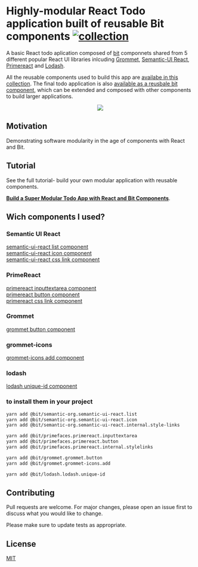 # Highly-modular React Todo application built of reusable Bit components [![collection](https://img.shields.io/bit/collection/total-components/joshk/basic-todo-app.svg)](https://bit.dev/joshk/basic-todo-app)

A basic React todo aplication composed of [bit](https://bit.dev) componnets shared from 5 different popular React UI libraries inlcuding [Grommet](https://github.com/grommet/grommet), [Semantic-UI React](https://github.com/Semantic-Org/Semantic-UI-React), [Primereact](https://github.com/primefaces/primereact) and [Lodash](https://github.com/lodash/lodash). 

All the reusable components used to build this app are [availabe in this collection](https://bit.dev/joshk/basic-todo-app).
The final todo application is also [available as a reusbale bit component](https://bit.dev/joshk/basic-todo-app/todo-app), which can be extended and composed with other components to build larger applications.

<p align="center">
  <a href="https://bit.dev/joshk/basic-todo-app"><img src="https://i.imagesup.co/images2/f2b5cc9a918fa58ed2106570ed5b4dbb20846b7f.png"></a>
</p>

## Motivation

Demonstrating software modularity in the age of components with React and Bit.

## Tutorial

See the full tutorial- build your own modular application with reusable components.

**[Build a Super Modular Todo App with React and Bit Components](https://blog.bitsrc.io/build-a-super-modular-todo-app-with-react-and-bit-components-aa06bbac4084)**.


## Wich components I used?

### Semantic UI React  
[semantic-ui-react list component](https://bit.dev/semantic-org/semantic-ui-react/list)  
[semantic-ui-react icon component](https://bit.dev/semantic-org/semantic-ui-react/icon)  
[semantic-ui-react css link component](https://bit.dev/semantic-org/semantic-ui-react/internal/style-links)  

### PrimeReact
[primereact inputtextarea component](https://bit.dev/primefaces/primereact/inputtextarea)   
[primereact button component](https://bit.dev/primefaces/primereact/button)  
[primereact css link component](https://bit.dev/primefaces/primereact/internal/stylelinks)  

### Grommet
[grommet button component](https://bit.dev/grommet/grommet/button)  

### grommet-icons
[grommet-icons add component](https://bit.dev/grommet/grommet-icons/add)  

### lodash
[lodash unique-id component](https://bit.dev/lodash/lodash/unique-id)  

### to install them in your project

```bash
yarn add @bit/semantic-org.semantic-ui-react.list  
yarn add @bit/semantic-org.semantic-ui-react.icon  
yarn add @bit/semantic-org.semantic-ui-react.internal.style-links  

yarn add @bit/primefaces.primereact.inputtextarea  
yarn add @bit/primefaces.primereact.button  
yarn add @bit/primefaces.primereact.internal.stylelinks  

yarn add @bit/grommet.grommet.button
yarn add @bit/grommet.grommet-icons.add

yarn add @bit/lodash.lodash.unique-id
```

## Contributing
Pull requests are welcome. For major changes, please open an issue first to discuss what you would like to change.

Please make sure to update tests as appropriate.

## License
[MIT](https://choosealicense.com/licenses/mit/)
